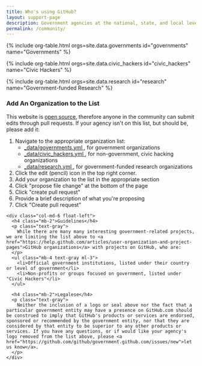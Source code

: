 ```yaml
---
title: Who's using GitHub?
layout: support-page
description: Government agencies at the national, state, and local level use GitHub to share and collaborate. If you don't see your organization on this list, follow the instructions below to add it!
permalink: /community/
---
```



{% include org-table.html orgs=site.data.governments id="governments" name="Governments" %}

{% include org-table.html orgs=site.data.civic_hackers id="civic_hackers" name="Civic Hackers" %}

{% include org-table.html orgs=site.data.research id="research" name="Government-funded Research" %}

<div id="add-org" class="border-top pt-4 pt-md-6">
  <div class="clearfix gutter-spacious">
    <div class="col-md-6 float-left mb-4">
      <h3 class="alt-h3 mb-2">Add An Organization to the List</h3>
      <p class="text-gray">This website is <a href="https://github.com/github/government.github.com">open source</a>, therefore anyone in the community can submit edits through pull requests. If your agency isn't on this list, but should be, please add it:</p>
      <ol class="text-gray ml-3">
        <li class="mb-2">Navigate to the appropriate organization list:
          <ul class="ml-3">
            <li>
              <a href="https://github.com/github/government.github.com/blob/gh-pages/_data/governments.yml">
                _data/governments.yml
              </a>, for government organizations
            </li>
            <li>
              <a href="https://github.com/github/government.github.com/blob/gh-pages/_data/civic_hackers.yml">
                _data/civic_hackers.yml
              </a>, for non-government, civic hacking organizations
            </li>
            <li>
              <a href="https://github.com/github/government.github.com/blob/gh-pages/_data/research.yml">
                _data/research.yml
              </a>, for government-funded research organizations
            </li>
          </ul>
        </li>
        <li class="mb-2">Click the edit (pencil) icon in the top right corner.</li>
        <li class="mb-2">Add your organization to the list in the appropriate section</li>
        <li class="mb-2">Click "propose file change" at the bottom of the page</li>
        <li class="mb-2">Click "create pull request"</li>
        <li class="mb-2">Provide a brief description of what you're proposing</li>
        <li class="mb-2">Click "Create pull request"</li>
      </ol>
    </div>

    <div class="col-md-6 float-left">
      <h4 class="mb-2">Guidelines</h4>
      <p class="text-gray">
        While there are many many interesting government-related projects, we are limiting the list above to <a href="https://help.github.com/articles/user-organization-and-project-pages">GitHub organizations</a> with projects on GitHub, who are:
      </p>
      <ul class="mb-4 text-gray ml-3">
        <li>Official government institutions, listed under their country or level of government</li>
        <li>Non-profits or groups focused on government, listed under "Civic Hackers"</li>
      </ul>

      <h4 class="mb-2">Legalese</h4>
      <p class="text-gray">
        Neither the inclusion of a logo or seal above nor the fact that a particular government entity may have a presence on GitHub.com should be construed to imply that GitHub's products or services are endorsed, sponsored or recommended by the government entity, nor that they are considered by that entity to be superior to any other products or services. If you have any questions, or if would like your agency's logo removed from the list above, please <a href="https://github.com/github/government.github.com/issues/new">let us know</a>.
      </p>
    </div>

  </div>
</div>
